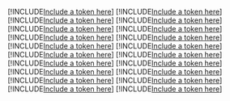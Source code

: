 [!INCLUDE[Include a token here](refs1541408188036/r1.md)]
[!INCLUDE[Include a token here](refs1541408188036/r2.md)]
[!INCLUDE[Include a token here](refs1541408188036/r3.md)]
[!INCLUDE[Include a token here](refs1541408188036/r4.md)]
[!INCLUDE[Include a token here](refs1541408188036/r5.md)]
[!INCLUDE[Include a token here](refs1541408188036/r6.md)]
[!INCLUDE[Include a token here](refs1541408188036/r7.md)]
[!INCLUDE[Include a token here](refs1541408188036/r8.md)]
[!INCLUDE[Include a token here](refs1541408188036/r9.md)]
[!INCLUDE[Include a token here](refs1541408188036/r10.md)]
[!INCLUDE[Include a token here](refs1541408188036/r11.md)]
[!INCLUDE[Include a token here](refs1541408188036/r12.md)]
[!INCLUDE[Include a token here](refs1541408188036/r13.md)]
[!INCLUDE[Include a token here](refs1541408188036/r14.md)]
[!INCLUDE[Include a token here](refs1541408188036/r15.md)]
[!INCLUDE[Include a token here](refs1541408188036/r16.md)]
[!INCLUDE[Include a token here](refs1541408188036/r17.md)]
[!INCLUDE[Include a token here](refs1541408188036/r18.md)]
[!INCLUDE[Include a token here](refs1541408188036/r19.md)]
[!INCLUDE[Include a token here](refs1541408188036/r20.md)]